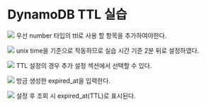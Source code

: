 # DynamoDB TTL 실습
![](<스크린샷 2023-08-01 오후 10.51.56.png>)
우선 number 타입의 ttl로 사용 할 항목을 추가하여야한다.

![](<스크린샷 2023-08-01 오후 10.51.53.png>)
unix time을 기준으로 작동하므로 실습 시간 기준 2분 뒤로 설정하였다.

![](<./image/스크린샷 2023-08-01 오후 10.49.47.png>)
TTL 설정의 경우 추가 설정 섹션에서 선택할 수 있다.

![](<스크린샷 2023-08-01 오후 10.52.50.png>)
방금 생성한 expired_at을 입력한다.

![](<스크린샷 2023-08-01 오후 10.53.13.png>)
설정 후 조회 시 expired_at(TTL)로 표시된다.